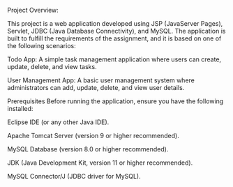 Project Overview:

This project is a web application developed using JSP (JavaServer Pages), Servlet, JDBC (Java Database Connectivity), and MySQL. The application is built to fulfill the requirements of the assignment, and it is based on one of the following scenarios:

Todo App: A simple task management application where users can create, update, delete, and view tasks.

User Management App: A basic user management system where administrators can add, update, delete, and view user details.

Prerequisites
Before running the application, ensure you have the following installed:

Eclipse IDE (or any other Java IDE).

Apache Tomcat Server (version 9 or higher recommended).

MySQL Database (version 8.0 or higher recommended).

JDK (Java Development Kit, version 11 or higher recommended).

MySQL Connector/J (JDBC driver for MySQL).
